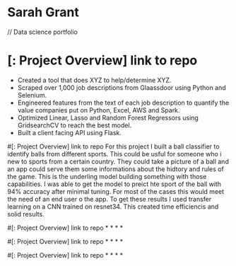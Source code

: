 # Sarah Grant
// Data science portfolio

# [: Project Overview] link to repo 
* Created a tool that does XYZ to help/determine XYZ.
* Scraped over 1,000 job descriptions from Glaassdoor using Python and Selenium.
* Engineered features from the text of each job description to quantify the value companies put on Python, Excel, AWS and Spark.
* Optimized Linear, Lasso and Random Forest Regressors using GridsearchCV to reach the best model. 
* Built a client facing API using Flask. 

#[: Project Overview] link to repo
For this project I built a ball classifier to identify balls from different sports. This could be usful for someone who i new to sports from a certain country. They could take a picture of a ball and an app could serve them some informations about the hidtory and rules of the game. This is the underling model building something with those capabilities. I was able to get the model to preict hte sport of the ball with 94% accuracy after minimal tuning. For most of the cases this would meet the need of an end user o the app. To get these results I used transfer learning on a CNN trained on resnet34. This created time efficiencis and solid results. 

#[: Project Overview] link to repo
* 
* 
*
*

#[: Project Overview] link to repo
* 
* 
*
*

#[: Project Overview] link to repo
* 
* 
*
*
